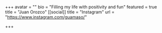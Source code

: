 +++
avatar = ""
bio = "Filling my life with positivity and fun"
featured = true
title = "Juan Orozco"
[[social]]
title = "Instagram"
url = "https://www.instagram.com/guamaso/"

+++
